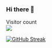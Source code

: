 ### Hi there 👋

<!--
**khyatikasundra/khyatikasundra** is a ✨ _special_ ✨ repository because its `README.md` (this file) appears on your GitHub profile.

Here are some ideas to get you started:

- 🔭 I’m currently working on ...
- 🌱 I’m currently learning ...
- 👯 I’m looking to collaborate on ...
- 🤔 I’m looking for help with ...
- 💬 Ask me about ...
- 📫 How to reach me: ...
- 😄 Pronouns: ...
- ⚡ Fun fact: ...
-->

<p align="left"> Visitor count<br>
<img src="https://profile-counter.glitch.me/khyatikasundra/count.svg"/>
</p>
<a href=" https://git.io/streak-stats"><img src="https://streak-stats.demolab.com?user=khyatikasundra&theme=dark" alt="GitHub Streak" /></a>
